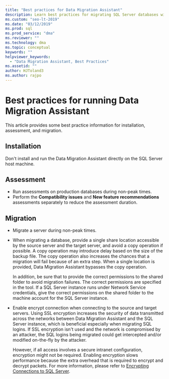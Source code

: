 ```yaml
---
title: "Best practices for Data Migration Assistant"
description: Learn best practices for migrating SQL Server databases with Data Migration Assistant
ms.custom: "seo-lt-2019"
ms.date: "03/12/2019"
ms.prod: sql
ms.prod_service: "dma"
ms.reviewer: ""
ms.technology: dma
ms.topic: conceptual
keywords: ""
helpviewer_keywords: 
  - "Data Migration Assistant, Best Practices"
ms.assetid: ""
author: HJToland3
ms.author: rajpo
---
```



# Best practices for running Data Migration Assistant
This article provides some best practice information for installation, assessment, and migration.

## Installation
Don't install and run the Data Migration Assistant directly on the SQL Server host machine.

## Assessment
- Run assessments on production databases during non-peak times.
- Perform the **Compatibility issues** and **New feature recommendations** assessments separately to reduce the assessment duration.

## Migration
- Migrate a server during non-peak times.

- When migrating a database, provide a single share location accessible by the source server and the target server, and avoid a copy operation if possible. A copy operation may introduce delay based on the size of the backup file. The copy operation also increases the chances that a migration will fail because of an extra step. When a single location is provided, Data Migration Assistant bypasses the copy operation.
 
    In addition, be sure that to provide the correct permissions to the shared folder to avoid migration failures. The correct permissions are specified in the tool. If a SQL Server instance runs under Network Service credentials, give the correct permissions on the shared folder to the machine account for the SQL Server instance.

- Enable encrypt connection when connecting to the source and target servers. Using SSL encryption increases the security of data transmitted across the networks between Data Migration Assistant and the SQL Server instance, which is beneficial especially when migrating SQL logins. If SSL encryption isn't used and the network is compromised by an attacker, the SQL logins being migrated could get intercepted and/or modified on-the-fly by the attacker.

    However, if all access involves a secure intranet configuration, encryption might not be required. Enabling encryption slows performance because the extra overhead that is required to encrypt and decrypt packets. For more information, please refer to [Encrypting Connections to SQL Server](https://go.microsoft.com/fwlink/?linkid=832513).
